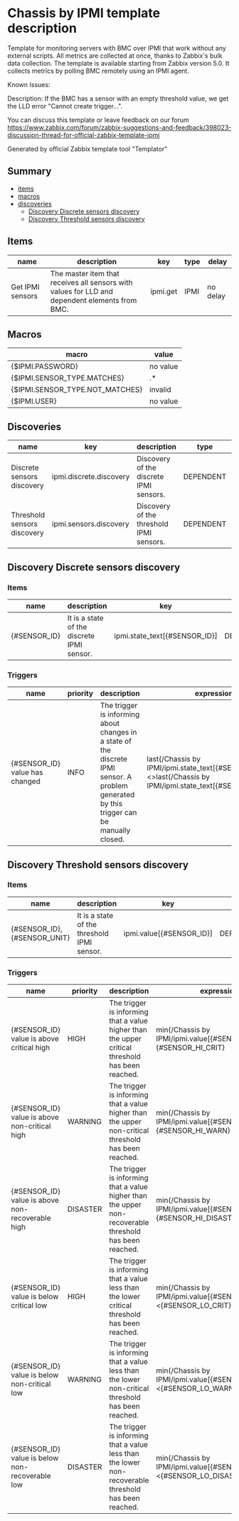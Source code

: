# Chassis by IPMI template description

Template for monitoring servers with BMC over IPMI that work without any external scripts.
All metrics are collected at once, thanks to Zabbix's bulk data collection. The template is available starting from Zabbix version 5.0.
It collects metrics by polling BMC remotely using an IPMI agent.


Known Issues:

  Description: If the BMC has a sensor with an empty threshold value, we get the LLD error "Cannot create trigger...".

You can discuss this template or leave feedback on our forum https://www.zabbix.com/forum/zabbix-suggestions-and-feedback/398023-discussion-thread-for-official-zabbix-template-ipmi

Generated by official Zabbix template tool "Templator"

## Summary
* [items](#items)
* [macros](#macros)
* [discoveries](#discoveries)
  * [Discovery Discrete sensors discovery ](#discovery_discrete_sensors_discovery)
  * [Discovery Threshold sensors discovery ](#discovery_threshold_sensors_discovery)

<a name="items" />

## Items
| name | description | key | type | delay |
| ------------- |------------- |------------- |------------- |------------- |
| Get IPMI sensors | The master item that receives all sensors with values for LLD and dependent elements from BMC. | ipmi.get | IPMI | no delay |


<a name="macros" />

## Macros
| macro | value |
| ------------- |------------- |
| {$IPMI.PASSWORD} | no value |
| {$IPMI.SENSOR_TYPE.MATCHES} | .* |
| {$IPMI.SENSOR_TYPE.NOT_MATCHES} | invalid |
| {$IPMI.USER} | no value |


<a name="discoveries" />

## Discoveries
| name | key | description | type | lifetime | delay |
| ------------- |------------- |------------- |------------- |------------- |------------- |
| Discrete sensors discovery | ipmi.discrete.discovery | Discovery of the discrete IPMI sensors. | DEPENDENT | no lifetime | 0 |
| Threshold sensors discovery | ipmi.sensors.discovery | Discovery of the threshold IPMI sensors. | DEPENDENT | no lifetime | 0 |


<a name="discovery_discrete_sensors_discovery" />

## Discovery Discrete sensors discovery

### Items

| name | description | key | type |
| ------------- |------------- |------------- |------------- |
| {#SENSOR_ID} | It is a state of the discrete IPMI sensor. | ipmi.state_text[{#SENSOR_ID}] | DEPENDENT |


### Triggers

| name | priority | description | expression | tags | url |
| ------------- |------------- |------------- |------------- |------------- |------------- |
| {#SENSOR_ID} value has changed | INFO | The trigger is informing about changes in a state of the discrete IPMI sensor. A problem generated by this trigger can be manually closed. | last(/Chassis by IPMI/ipmi.state_text[{#SENSOR_ID}],#1)<>last(/Chassis by IPMI/ipmi.state_text[{#SENSOR_ID}],#2) | [{"tag": "scope", "value": "availability"}] | no url |


<a name="discovery_threshold_sensors_discovery" />

## Discovery Threshold sensors discovery

### Items

| name | description | key | type |
| ------------- |------------- |------------- |------------- |
| {#SENSOR_ID}, {#SENSOR_UNIT} | It is a state of the threshold IPMI sensor. | ipmi.value[{#SENSOR_ID}] | DEPENDENT |


### Triggers

| name | priority | description | expression | tags | url |
| ------------- |------------- |------------- |------------- |------------- |------------- |
| {#SENSOR_ID} value is above critical high | HIGH | The trigger is informing that a value higher than the upper critical threshold has been reached. | min(/Chassis by IPMI/ipmi.value[{#SENSOR_ID}],5m)>{#SENSOR_HI_CRIT} | [{"tag": "scope", "value": "notice"}] | no url |
| {#SENSOR_ID} value is above non-critical high | WARNING | The trigger is informing that a value higher than the upper non-critical threshold has been reached. | min(/Chassis by IPMI/ipmi.value[{#SENSOR_ID}],5m)>{#SENSOR_HI_WARN} | [{"tag": "scope", "value": "notice"}] | no url |
| {#SENSOR_ID} value is above non-recoverable high | DISASTER | The trigger is informing that a value higher than the upper non-recoverable threshold has been reached. | min(/Chassis by IPMI/ipmi.value[{#SENSOR_ID}],5m)>{#SENSOR_HI_DISAST} | [{"tag": "scope", "value": "notice"}] | no url |
| {#SENSOR_ID} value is below critical low | HIGH | The trigger is informing that a value less than the lower critical threshold has been reached. | min(/Chassis by IPMI/ipmi.value[{#SENSOR_ID}],5m)<{#SENSOR_LO_CRIT} | [{"tag": "scope", "value": "notice"}] | no url |
| {#SENSOR_ID} value is below non-critical low | WARNING | The trigger is informing that a value less than the lower non-critical threshold has been reached. | min(/Chassis by IPMI/ipmi.value[{#SENSOR_ID}],5m)<{#SENSOR_LO_WARN} | [{"tag": "scope", "value": "notice"}] | no url |
| {#SENSOR_ID} value is below non-recoverable low | DISASTER | The trigger is informing that a value less than the lower non-recoverable threshold has been reached. | min(/Chassis by IPMI/ipmi.value[{#SENSOR_ID}],5m)<{#SENSOR_LO_DISAST} | [{"tag": "scope", "value": "notice"}] | no url |

